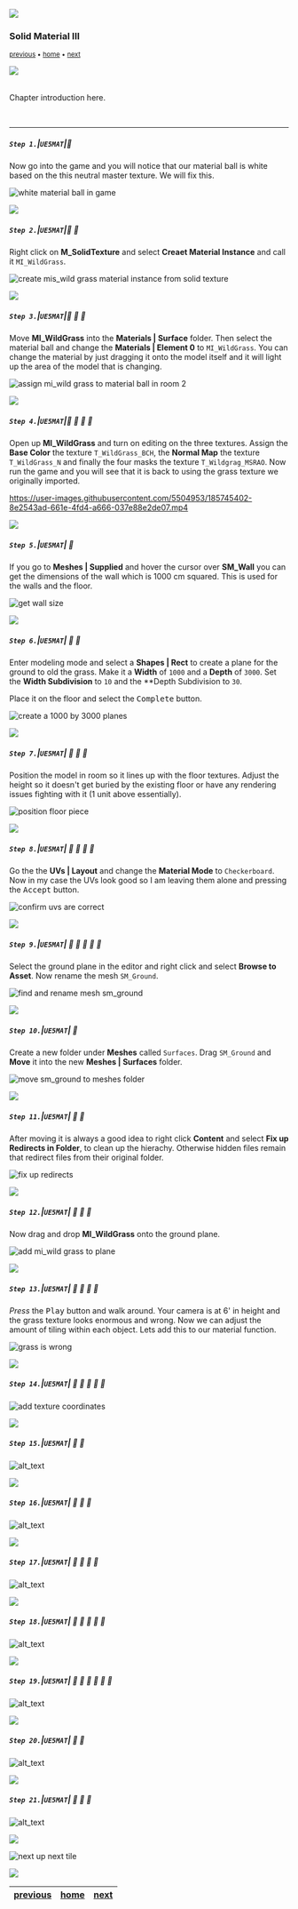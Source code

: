 ![](../images/line3.png)

### Solid Material III

<sub>[previous](../solid-material-ii/README.md#user-content-solid-material-ii) • [home](../README.md#user-content-ue5-intro-to-materials) • [next](../)</sub>

![](../images/line3.png)

<img src="https://via.placeholder.com/1000x4/45D7CA/45D7CA" alt="drawing" height="4px"/>

Chapter introduction here.

<br>

---


##### `Step 1.`\|`UE5MAT`|:small_blue_diamond:

Now go into the game and you will notice that our material ball is white based on the this neutral master texture.  We will fix this.

![white material ball in game](images/whiteBall.png)

![](../images/line2.png)

##### `Step 2.`\|`UE5MAT`|:small_blue_diamond: :small_blue_diamond: 

Right click on **M_SolidTexture** and select **Creaet Material Instance** and call it `MI_WildGrass`.  

![create mis_wild grass material instance from solid texture](images/createMIWIldGrass.png)

![](../images/line2.png)

##### `Step 3.`\|`UE5MAT`|:small_blue_diamond: :small_blue_diamond: :small_blue_diamond:

Move **MI_WildGrass** into the **Materials | Surface** folder.  Then select the material ball and change the **Materials | Element 0** to `MI_WildGrass`. You can change the material by just dragging it onto the model itself and it will light up the area of the model that is changing.

![assign mi_wild grass to material ball in room 2](images/moveAssign.png)

![](../images/line2.png)

##### `Step 4.`\|`UE5MAT`|:small_blue_diamond: :small_blue_diamond: :small_blue_diamond: :small_blue_diamond:

Open up **MI_WildGrass** and turn on editing on the three textures.  Assign the **Base Color** the texture `T_WildGrass_BCH`, the **Normal Map** the texture `T_WildGrass_N` and finally the four masks the texture `T_Wildgrag_MSRAO`.  Now run the game and you will see that it is back to using the grass texture we originally imported.

https://user-images.githubusercontent.com/5504953/185745402-8e2543ad-661e-4fd4-a666-037e88e2de07.mp4

![](../images/line2.png)

##### `Step 5.`\|`UE5MAT`| :small_orange_diamond:

If you go to **Meshes | Supplied** and hover the cursor over **SM_Wall** you can get the dimensions of the wall which is 1000 cm squared. This is used for the walls and the floor.

![get wall size](images/wallSize.png)

![](../images/line2.png)

##### `Step 6.`\|`UE5MAT`| :small_orange_diamond: :small_blue_diamond:

Enter modeling mode and select a **Shapes | Rect** to create a plane for the ground to old the grass.  Make it a **Width** of `1000` and a **Depth** of `3000`.  Set the **Width Subdivision** to `10` and the **Depth Subdivision to `30`.

Place it on the floor and select the <kbd>Complete</kbd> button.

![create a 1000 by 3000 planes](images/createAPlane.png)

![](../images/line2.png)

##### `Step 7.`\|`UE5MAT`| :small_orange_diamond: :small_blue_diamond: :small_blue_diamond:

Position the model in room so it lines up with the floor textures.   Adjust the height so it doesn't get buried by the existing floor or have any rendering issues fighting with it (1 unit above essentially).

![position floor piece](images/positionInRoom.png)

![](../images/line2.png)

##### `Step 8.`\|`UE5MAT`| :small_orange_diamond: :small_blue_diamond: :small_blue_diamond: :small_blue_diamond:

Go the the **UVs | Layout** and change the **Material Mode** to `Checkerboard`.  Now in my case the UVs look good so I am leaving them alone and pressing the <kbd>Accept</kbd> button.

![confirm uvs are correct](images/UVCheckerboard.png)

![](../images/line2.png)

##### `Step 9.`\|`UE5MAT`| :small_orange_diamond: :small_blue_diamond: :small_blue_diamond: :small_blue_diamond: :small_blue_diamond:

Select the ground plane in the editor and right click and select **Browse to Asset**.  Now rename the mesh `SM_Ground`.

![find and rename mesh sm_ground](images/findRenameGround.png)

![](../images/line2.png)

##### `Step 10.`\|`UE5MAT`| :large_blue_diamond:

Create a new folder under **Meshes** called `Surfaces`.  Drag `SM_Ground` and **Move** it into the new **Meshes | Surfaces** folder.

![move sm_ground to meshes folder](images/MovesmGround.png)

![](../images/line2.png)

##### `Step 11.`\|`UE5MAT`| :large_blue_diamond: :small_blue_diamond: 

After moving it is always a good idea to right click **Content** and select **Fix up Redirects in Folder**, to clean up the hierachy.  Otherwise hidden files remain that redirect files from their original folder.

![fix up redirects](images/fixUpRedirects.png)

![](../images/line2.png)


##### `Step 12.`\|`UE5MAT`| :large_blue_diamond: :small_blue_diamond: :small_blue_diamond: 

Now drag and drop **MI_WildGrass** onto the ground plane.

![add mi_wild grass to plane](images/addWIldGrassM.png)

![](../images/line2.png)

##### `Step 13.`\|`UE5MAT`| :large_blue_diamond: :small_blue_diamond: :small_blue_diamond:  :small_blue_diamond: 

*Press* the <kbd>Play</kbd> button and walk around.  Your camera is at 6' in height and the grass texture looks enormous and wrong.  Now we can adjust the amount of tiling within each object.  Lets add this to our material function.

![grass is wrong](images/addWIldGrassM.png)

![](../images/line2.png)

##### `Step 14.`\|`UE5MAT`| :large_blue_diamond: :small_blue_diamond: :small_blue_diamond: :small_blue_diamond:  :small_blue_diamond: 

![add texture coordinates](images/textCoord.png)

![](../images/line2.png)

##### `Step 15.`\|`UE5MAT`| :large_blue_diamond: :small_orange_diamond: 

![alt_text](images/.png)

![](../images/line2.png)

##### `Step 16.`\|`UE5MAT`| :large_blue_diamond: :small_orange_diamond:   :small_blue_diamond: 

![alt_text](images/.png)

![](../images/line2.png)

##### `Step 17.`\|`UE5MAT`| :large_blue_diamond: :small_orange_diamond: :small_blue_diamond: :small_blue_diamond:

![alt_text](images/.png)

![](../images/line2.png)

##### `Step 18.`\|`UE5MAT`| :large_blue_diamond: :small_orange_diamond: :small_blue_diamond: :small_blue_diamond: :small_blue_diamond:

![alt_text](images/.png)

![](../images/line2.png)

##### `Step 19.`\|`UE5MAT`| :large_blue_diamond: :small_orange_diamond: :small_blue_diamond: :small_blue_diamond: :small_blue_diamond: :small_blue_diamond:

![alt_text](images/.png)

![](../images/line2.png)

##### `Step 20.`\|`UE5MAT`| :large_blue_diamond: :large_blue_diamond:

![alt_text](images/.png)

![](../images/line2.png)

##### `Step 21.`\|`UE5MAT`| :large_blue_diamond: :large_blue_diamond: :small_blue_diamond:

![alt_text](images/.png)


![](../images/line.png)

<!-- <img src="https://via.placeholder.com/1000x100/45D7CA/000000/?text=Next Up - ADD NEXT TITLE"> -->
![next up next tile](images/banner.png)

![](../images/line.png)

| [previous](../solid-material-ii/README.md#user-content-solid-material-ii)| [home](../README.md#user-content-ue5-intro-to-materials) | [next](../)|
|---|---|---|
